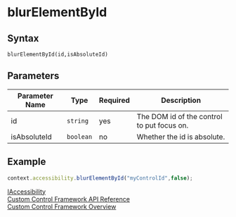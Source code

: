 # blurElementById

## Syntax

`blurElementById(id,isAbsoluteId)`

## Parameters

| Parameter Name|Type|Required|Description|
| ------------- |----|--------|-----------|
|id|`string`|yes|The DOM id of the control to put focus on.|
|isAbsoluteId|`boolean`|no|Whether the id is absolute.|

## Example

```JavaScript
context.accessibility.blurElementById("myControlId",false);
```

[IAccessibility](../iaccessibility.md)<br />
[Custom Control Framework API Reference](../index.md)<br />
[Custom Control Framework Overview](../../custom-control-framework-overview.md)<br />